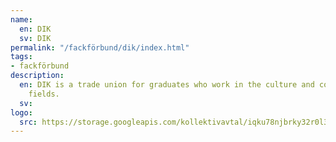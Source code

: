 ```yaml
---
name:
  en: DIK
  sv: DIK
permalink: "/fackförbund/dik/index.html"
tags:
- fackförbund
description:
  en: DIK is a trade union for graduates who work in the culture and communications
    fields.
  sv:
logo:
  src: https://storage.googleapis.com/kollektivavtal/iqku78njbrky32r0l3f68wejnygl
---
```

